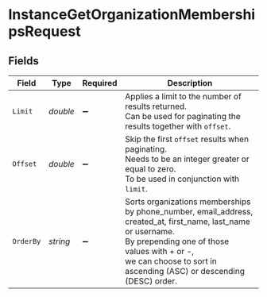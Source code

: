 # InstanceGetOrganizationMembershipsRequest


## Fields

| Field                                                                                                                                                                                                                              | Type                                                                                                                                                                                                                               | Required                                                                                                                                                                                                                           | Description                                                                                                                                                                                                                        |
| ---------------------------------------------------------------------------------------------------------------------------------------------------------------------------------------------------------------------------------- | ---------------------------------------------------------------------------------------------------------------------------------------------------------------------------------------------------------------------------------- | ---------------------------------------------------------------------------------------------------------------------------------------------------------------------------------------------------------------------------------- | ---------------------------------------------------------------------------------------------------------------------------------------------------------------------------------------------------------------------------------- |
| `Limit`                                                                                                                                                                                                                            | *double*                                                                                                                                                                                                                           | :heavy_minus_sign:                                                                                                                                                                                                                 | Applies a limit to the number of results returned.<br/>Can be used for paginating the results together with `offset`.                                                                                                              |
| `Offset`                                                                                                                                                                                                                           | *double*                                                                                                                                                                                                                           | :heavy_minus_sign:                                                                                                                                                                                                                 | Skip the first `offset` results when paginating.<br/>Needs to be an integer greater or equal to zero.<br/>To be used in conjunction with `limit`.                                                                                  |
| `OrderBy`                                                                                                                                                                                                                          | *string*                                                                                                                                                                                                                           | :heavy_minus_sign:                                                                                                                                                                                                                 | Sorts organizations memberships by phone_number, email_address, created_at, first_name, last_name or username.<br/>By prepending one of those values with + or -,<br/>we can choose to sort in ascending (ASC) or descending (DESC) order. |